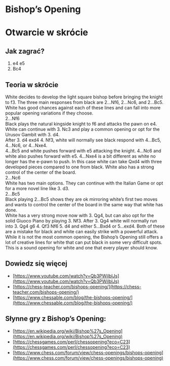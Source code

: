 
Bishop’s Opening
================

# Otwarcie w skrócie

## Jak zagrać?
  
1. e4 e5
2. Bc4
## Teoria w skrócie
  
White decides to develop the light square bishop before bringing the knight to f3. The three main responses from black are 2…Nf6, 2…Nc6, and 2…Bc5. White has good chances against each of these lines and can fall into more popular opening variations if they choose.   
2…Nf6  
Black plays the natural kingside knight to f6 and attacks the pawn on e4. White can continue with 3. Nc3 and play a common opening or opt for the Urusov Gambit with 3. d4.   
After 3. d4 exd4 4. Nf3, white will normally see black respond with 4…Bc5, 4…Nc6, or 4…Nxe4.   
4…Bc5 and white pushes forward with e5 attacking the knight.
4…Nc6 and white also pushes forward with e5.
4…Nxe4 is a bit different as white no longer has the e-pawn to push. In this case white can take Qxd4 with three developed pieces compared to one from black. White also has a strong control of the center of the board.   
2…Nc6  
White has two main options. They can continue with the Italian Game or opt for a more novel line like 3. d3.   
2…Bc5  
Black playing 2…Bc5 shows they are ok mirroring white’s first two moves and wants to control the center of the board in the same way that white has done.   
White has a very strong move now with 3. Qg4, but can also opt for the solid Giuoco Piano by playing 3. Nf3. After 3. Qg4 white will normally run into 3. Qg4 g6 4. Qf3 Nf6 5. d4 and either 5…Bxd4 or 5…exd4. Both of these are a mistake for black and white can easily strike with a powerful attack.   
While it is not the most common opening, the Bishop’s Opening still offers a lot of creative lines for white that can put black in some very difficult spots. This is a sound opening for white and one that every player should know. 
## Dowiedz się więcej
  
- [https://www.youtube.com/watch?v=Qb3PWiIbIJs](https://www.youtube.com/watch?v=Qb3PWiIbIJs)  
- [https://chess-teacher.com/bishops-opening/](https://chess-teacher.com/bishops-opening/)  
- [https://www.chessable.com/blog/the-bishops-opening/](https://www.chessable.com/blog/the-bishops-opening/)
## Słynne gry z Bishop’s Opening:
  
- [https://en.wikipedia.org/wiki/Bishop%27s_Opening](https://en.wikipedia.org/wiki/Bishop%27s_Opening)  
- [https://chessgames.com/perl/chessopening?eco=C23](https://chessgames.com/perl/chessopening?eco=C23)  
- [https://www.chess.com/forum/view/chess-openings/bishops-opening](https://www.chess.com/forum/view/chess-openings/bishops-opening)